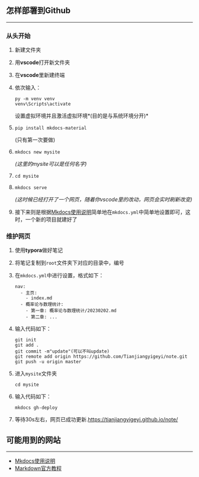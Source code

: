 ## 怎样部署到Github

------

###  从头开始

1. 新建文件夹

2. 用**vscode**打开新文件夹

3. 在**vscode**里新建终端

4. 依次输入：

   ```
   py -m venv venv
   venv\Scripts\activate
   ```

   设置虚拟环境并且激活虚拟环境*(目的是与系统环境分开)*

5. ```
   pip install mkdocs-material
   ```

   (只有第一次要做)

6. ```
   mkdocs new mysite
   ```

    *(这里的mysite可以是任何名字)*

7. ```
   cd mysite
   ```

8. ```
   mkdocs serve
   ```

   *(这时候已经打开了一个网页，随着你vscode里的改动，网页会实时刷新改变)*

9. 接下来则是根据[Mkdocs使用说明](https://squidfunk.github.io/mkdocs-material/getting-started/)简单地在`mkdocs.yml`中简单地设置即可，这时，一个新的项目就建好了

### 维护网页

1. 使用**typora**做好笔记

2. 将笔记复制到`root`文件夹下对应的目录中，编号

3. 在`mkdocs.yml`中进行设置，格式如下：

   ```
   nav:
     - 主页:
       - index.md
     - 概率论与数理统计:
       - 第一章: 概率论与数理统计/20230202.md
       - 第二章: ...
   ```

4. 输入代码如下：

   ```
   git init
   git add .
   git commit -m"update"(可以不叫update)
   git remote add origin https://github.com/Tianjiangyigeyi/note.git
   git push -u origin master
   ```

5. 进入`mysite`文件夹

   ```
   cd mysite
   ```

6. 输入代码如下：

   ```
   mkdocs gh-deploy
   ```

7. 等待30s左右，网页已成功更新.https://tianjiangyigeyi.github.io/note/

## 可能用到的网站

----

- [Mkdocs使用说明](https://squidfunk.github.io/mkdocs-material/getting-started/)
- [Markdown官方教程](https://markdown.com.cn/cheat-sheet.html#%E6%80%BB%E8%A7%88)

